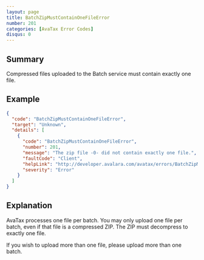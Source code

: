 ```yaml
---
layout: page
title: BatchZipMustContainOneFileError
number: 201
categories: [AvaTax Error Codes]
disqus: 0
---
```


## Summary

Compressed files uploaded to the Batch service must contain exactly one file.

## Example

```json
{
  "code": "BatchZipMustContainOneFileError",
  "target": "Unknown",
  "details": [
    {
      "code": "BatchZipMustContainOneFileError",
      "number": 201,
      "message": "The zip file -0- did not contain exactly one file.",
      "faultCode": "Client",
      "helpLink": "http://developer.avalara.com/avatax/errors/BatchZipMustContainOneFileError",
      "severity": "Error"
    }
  ]
}
```

## Explanation

AvaTax processes one file per batch.  You may only upload one file per batch, even if that file is a compressed ZIP.  The ZIP must decompress to exactly one file.

If you wish to upload more than one file, please upload more than one batch.
